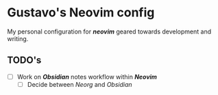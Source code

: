 # Gustavo's Neovim config

My personal configuration for ***neovim*** geared towards development
and writing.

## TODO's
- [ ] Work on ***Obsidian*** notes workflow within ***Neovim***
  - [ ] Decide between *Neorg* and *Obsidian*
